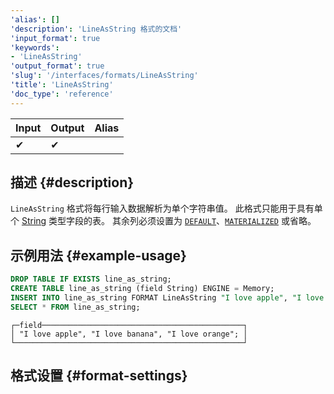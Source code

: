 ```yaml
---
'alias': []
'description': 'LineAsString 格式的文档'
'input_format': true
'keywords':
- 'LineAsString'
'output_format': true
'slug': '/interfaces/formats/LineAsString'
'title': 'LineAsString'
'doc_type': 'reference'
---
```


| Input | Output | Alias |
|-------|--------|-------|
| ✔     | ✔      |       |

## 描述 {#description}

`LineAsString` 格式将每行输入数据解析为单个字符串值。 
此格式只能用于具有单个 [String](/sql-reference/data-types/string.md) 类型字段的表。 
其余列必须设置为 [`DEFAULT`](/sql-reference/statements/create/table.md/#default)、[`MATERIALIZED`](/sql-reference/statements/create/view#materialized-view) 或省略。

## 示例用法 {#example-usage}

```sql title="Query"
DROP TABLE IF EXISTS line_as_string;
CREATE TABLE line_as_string (field String) ENGINE = Memory;
INSERT INTO line_as_string FORMAT LineAsString "I love apple", "I love banana", "I love orange";
SELECT * FROM line_as_string;
```

```text title="Response"
┌─field─────────────────────────────────────────────┐
│ "I love apple", "I love banana", "I love orange"; │
└───────────────────────────────────────────────────┘
```

## 格式设置 {#format-settings}
